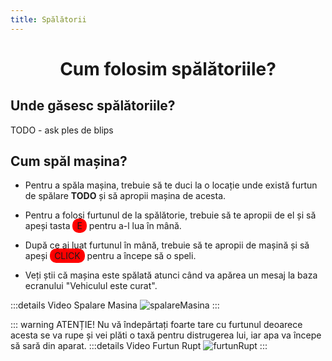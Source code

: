 ```yaml
---
title: Spălătorii
---
```



# <p style="text-align: center;">Cum folosim spălătoriile?</p>

## Unde găsesc spălătoriile?

TODO - ask ples de blips

## Cum spăl mașina?

- Pentru a spăla mașina, trebuie să te duci la o locație unde există furtun de spălare **TODO** și să apropii mașina de acesta.

- Pentru a folosi furtunul de la spălătorie, trebuie să te apropii de el și să apeși tasta <span style="padding: 3px 7px; border-radius: 10px; background-color: red;">E</span> pentru a-l lua în mână.

- După ce ai luat furtunul în mână, trebuie să te apropii de mașină și să apeși <span style="padding: 3px 7px; border-radius: 10px; background-color: red;">CLICK</span> pentru a începe să o speli.

- Veți știi că mașina este spălată atunci când va apărea un mesaj la baza ecranului "Vehiculul este curat".

:::details Video Spalare Masina
![spalareMasina](https://i.imgur.com/1zdcss8.gif)
:::

::: warning ATENȚIE!
Nu vă îndepărtați foarte tare cu furtunul deoarece acesta se va rupe și vei plăti o taxă pentru distrugerea lui, iar apa va începe să sară din aparat.
:::details Video Furtun Rupt
![furtunRupt](https://i.imgur.com/azBkYSg.gif)
:::